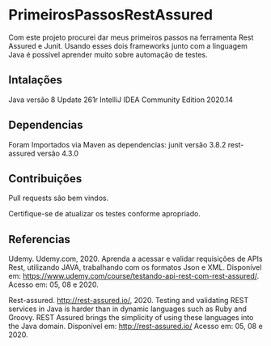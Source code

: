# PrimeirosPassosRestAssured

Com este projeto procurei dar meus primeiros passos na ferramenta Rest Assured e Junit. Usando esses dois frameworks junto com a linguagem Java é possível aprender muito sobre automação de testes.

## Intalações
Java versão 8 Update 261r
IntelliJ IDEA Community Edition 2020.14


## Dependencias
Foram Importados via Maven as dependencias:
junit versão 3.8.2
rest-assured versão	4.3.0

## Contribuições
Pull requests são bem vindos.

Certifique-se de atualizar os testes conforme apropriado.

## Referencias
Udemy. Udemy.com, 2020. Aprenda a acessar e validar requisições de APIs Rest, utilizando JAVA, trabalhando com os formatos Json e XML. Disponível em: https://www.udemy.com/course/testando-api-rest-com-rest-assured/. Acesso em: 05, 08 e 2020.

Rest-assured. http://rest-assured.io/, 2020. Testing and validating REST services in Java is harder than in dynamic languages such as Ruby and Groovy. REST Assured brings the simplicity of using these languages into the Java domain. Disponível em: http://rest-assured.io/ Acesso em: 05, 08 e 2020.


